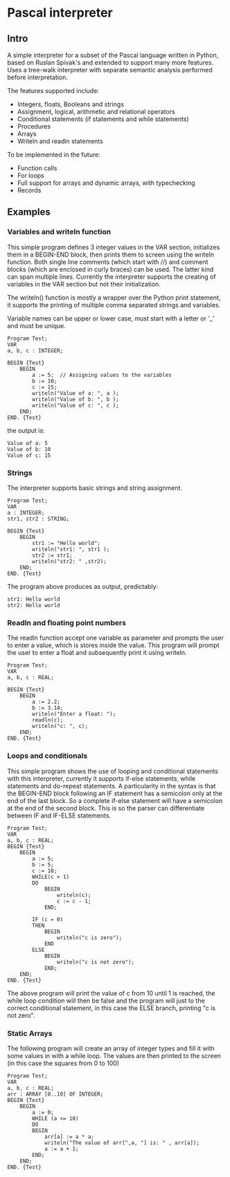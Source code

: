 # Pascal interpreter

## Intro

A simple interpreter for a subset of the Pascal language written in Python, based on Ruslan Spivak's and extended to support many more features. 
Uses a tree-walk interpreter with separate semantic analysis performed before interpretation.

The features supported include:

- Integers, floats, Booleans and strings
- Assignment, logical, arithmetic and relational operators 
- Conditional statements (if statements and while statements)
- Procedures
- Arrays
- Writeln and readln statements 

To be implemented in the future:

- Function calls
- For loops
- Full support for arrays and dynamic arrays, with typechecking
- Records 

## Examples

### Variables and writeln function

This simple program defines 3 integer values in the VAR section, initializes them in a BEGIN-END block, then prints them to screen using the writeln function.
Both single line comments (which start with //) and comment blocks (which are enclosed in curly braces) can be used. The latter kind can span multiple lines.
Currently the interpreter supports the creating of variables in the VAR section but not their initialization. 

The writeln() function is mostly a wrapper over the Python print statement, it supports the printing of multiple comma separated strings and variables. 

Variable names can be upper or lower case, must start with a letter or '\_' and must be unique. 

```
Program Test;
VAR
a, b, c : INTEGER;

BEGIN {Test}
    BEGIN
        a := 5;  // Assigning values to the variables
        b := 10;
        c := 15;
        writeln("Value of a: ", a );
        writeln("Value of b: ", b );
        writeln("Value of c: ", c );
    END;
END. {Test}
```

the output is:
```
Value of a: 5
Value of b: 10
Value of c: 15
```
### Strings

The interpreter supports basic strings and string assignment.
```
Program Test;
VAR
a : INTEGER;
str1, str2 : STRING;

BEGIN {Test}
    BEGIN
        str1 := "Hello world";
        writeln("str1: ", str1 );
        str2 := str1;
        writeln("str2: " ,str2);
    END;
END. {Test}
```
The program above produces as output, predictably:
```
str1: Hello world
str2: Hello world
```
### Readln and floating point numbers
The readln function accept one variable as parameter and prompts the user to enter a value, which is stores inside the value. 
This program will prompt the user to enter a float and subsequently print it using writeln. 

```
Program Test;
VAR
a, b, c : REAL;

BEGIN {Test}
    BEGIN
        a := 2.2;
        b := 3.14;
        writeln("Enter a float: ");
        readln(c);
        writeln("c: ", c);
    END;
END. {Test}
```

### Loops and conditionals

This simple program shows the use of looping and conditional statements with this interpreter, currently it supports if-else statements, while statements and do-repeat statements. 
A particularity in the syntax is that the BEGIN-END block following an IF statement has a semicolon only at the end of the last block. So a complete if-else statement will have a semicolon at the end of the second block. This is so the parser can differentiate between IF and IF-ELSE statements.

```
Program Test;
VAR
a, b, c : REAL;
BEGIN {Test}
    BEGIN
        a := 5;
        b := 5;
        c := 10;
        WHILE(c > 1)
        DO
            BEGIN
                writeln(c);
                c := c - 1;
            END;

        IF (c = 0)
        THEN
            BEGIN
                writeln("c is zero");
            END
        ELSE
            BEGIN
                writeln("c is not zero");
            END;
    END;
END. {Test}
```

The above program will print the value of c from 10 until 1 is reached, the while loop condition will then be false and the program will just to the correct conditional statement, in this case the ELSE branch, printing "c is not zero". 

### Static Arrays 

The following program will create an array of integer types and fill it with some values in with a while loop. The values are then printed to the screen (in this case the squares from 0 to 100)

```
Program Test;
VAR
a, b, c : REAL;
arr : ARRAY [0..10] OF INTEGER;
BEGIN {Test}
    BEGIN
        a := 0;
        WHILE (a <= 10)
        DO
        BEGIN
            arr[a] := a * a;
            writeln("The value of arr[",a, "] is: " , arr[a]);
            a := a + 1;
        END;
    END;
END. {Test}
```
